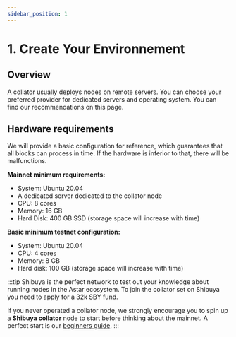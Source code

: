 ```yaml
---
sidebar_position: 1
---
```


# 1. Create Your Environnement

## Overview

A collator usually deploys nodes on remote servers. You can choose your preferred provider for dedicated servers and operating system. You can find our recommendations on this page.

## Hardware requirements

We will provide a basic configuration for reference, which guarantees that all blocks can process in time. If the hardware is inferior to that, there will be malfunctions.

**Mainnet minimum requirements:**

- System: Ubuntu 20.04
- A dedicated server dedicated to the collator node
- CPU: 8 cores
- Memory: 16 GB
- Hard Disk: 400 GB SSD (storage space will increase with time)

**Basic minimum testnet configuration:**

- System: Ubuntu 20.04
- CPU: 4 cores
- Memory: 8 GB
- Hard disk: 100 GB (storage space will increase with time)

:::tip
Shibuya is the perfect network to test out your knowledge about running nodes in the Astar ecosystem. To join the collator set on Shibuya you need to apply for a 32k SBY fund.

If you never operated a collator node, we strongly encourage you to spin up a **Shibuya collator** node to start before thinking about the mainnet. A perfect start is our [beginners guide](https://astar.network).
:::